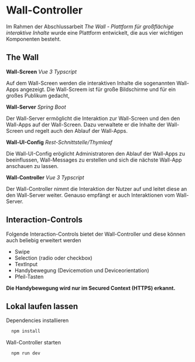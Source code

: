 
# Wall-Controller

Im Rahmen der Abschlussarbeit *The Wall - Plattform für großflächige interaktive Inhalte*  wurde eine Plattform entwickelt, die aus vier wichtigen Komponenten besteht.
## The Wall
**Wall-Screen**
*Vue 3 Typscript*

Auf dem Wall-Screen werden die interaktiven Inhalte die sogenannten Wall-Apps angezeigt. Die Wall-Screem ist
für große Bildschirme und für ein großes Publikum gedacht,

**Wall-Server**
*Spring Boot*

Der Wall-Server ermöglicht die Interaktion zur Wall-Screen und den den Wall-Apps auf der Wall-Screen.
Dazu verwaltete er die Inhalte der Wall-Screen und regelt auch den Ablauf der Wall-Apps.

**Wall-UI-Config**
*Rest-Schnittstelle/Thymleaf*

Die Wall-UI-Config eröglicht Administratoren den Ablauf der Wall-Apps zu beeinflussen, Wall-Messages zu erstellen und sich die nächste Wall-App anschauen zu lassen.

**Wall-Controller**
*Vue 3 Typscript*

Der Wall-Controller nimmt die Interaktion der Nutzer auf und leitet diese an den Wall-Server weiter. Genauso
empfängt er auch Interaktionen vom Wall-Server.

## Interaction-Controls
Folgende Interaction-Controls bietet der Wall-Controller und diese können auch beliebig erweitert werden
- Swipe
- Selection (radio oder checkbox)
- TextInput
- Handybewegung (Devicemotion und Deviceorientation)
- Pfeil-Tasten

**Die Handybewegung wird nur im Secured Context (HTTPS) erkannt.**

## Lokal laufen lassen

Dependencies installieren
```bash
  npm install
```
Wall-Controller starten

```bash
  npm run dev
```
